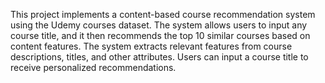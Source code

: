 This project implements a content-based course recommendation system using the Udemy courses dataset. The system allows users to input any course title, and it then recommends the top 10 similar courses based on content features.
The system extracts relevant features from course descriptions, titles, and other attributes. Users can input a course title to receive personalized recommendations.
